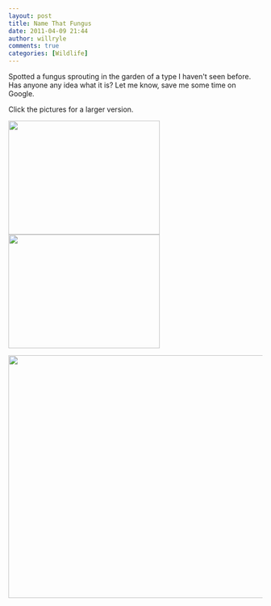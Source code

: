```yaml
---
layout: post
title: Name That Fungus
date: 2011-04-09 21:44
author: willryle
comments: true
categories: [Wildlife]
---
```

Spotted a fungus sprouting in the garden of a type I haven't seen before. Has anyone any idea what it is? Let me know, save me some time on Google.

<!--more-->

Click the pictures for a larger version.

<a href="http://willryle.files.wordpress.com/2011/04/inside-008.jpg" target="_blank"><img class="alignnone size-medium wp-image-566" title="Fungus 01" src="http://willryle.files.wordpress.com/2011/04/inside-008.jpg?w=300" alt="" width="300" height="225" /></a> <a href="http://willryle.files.wordpress.com/2011/04/inside-009.jpg" target="_blank"><img class="alignright size-medium wp-image-567" title="Mushroom 02" src="http://willryle.files.wordpress.com/2011/04/inside-009.jpg?w=300" alt="" width="300" height="225" /></a>

<a href="http://willryle.files.wordpress.com/2011/04/inside-010.jpg" target="_blank"><img class="alignnone size-full wp-image-568" title="Mushroom 03" src="http://willryle.files.wordpress.com/2011/04/inside-010.jpg" alt="" width="640" height="480" /></a>
